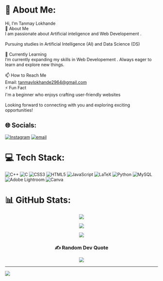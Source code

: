 # 💫 About Me:
 Hi, I’m Tanmay Lokhande<br>👀 About Me<br>I am passionate about Artificial inteligence and Web Developement .<br><br>Pursuing studies in Artificial Intelligence (AI) and Data Science (DS)<br><br>🌱 Currently Learning<br>I’m currently expanding my skills in Web Developement . Always eager to learn and explore new things.<br><br>📫 How to Reach Me<br>Email: tanmaylokhande2964@gmail.com<br>⚡ Fun Fact<br>I'm a beginner who enjoys crafting user-friendly websites<br><br>Looking forward to connecting with you and exploring exciting opportunities!


## 🌐 Socials:
[![Instagram](https://img.shields.io/badge/Instagram-%23E4405F.svg?logo=Instagram&logoColor=white)](https://instagram.com/tanmayylokhande)  [![email](https://img.shields.io/badge/Email-D14836?logo=gmail&logoColor=white)](mailto:tanmaylokhande2964@gmail.com) 

# 💻 Tech Stack:
![C++](https://img.shields.io/badge/c++-%2300599C.svg?style=for-the-badge&logo=c%2B%2B&logoColor=white) ![C](https://img.shields.io/badge/c-%2300599C.svg?style=for-the-badge&logo=c&logoColor=white) ![CSS3](https://img.shields.io/badge/css3-%231572B6.svg?style=for-the-badge&logo=css3&logoColor=white) ![HTML5](https://img.shields.io/badge/html5-%23E34F26.svg?style=for-the-badge&logo=html5&logoColor=white) ![JavaScript](https://img.shields.io/badge/javascript-%23323330.svg?style=for-the-badge&logo=javascript&logoColor=%23F7DF1E) ![LaTeX](https://img.shields.io/badge/latex-%23008080.svg?style=for-the-badge&logo=latex&logoColor=white) ![Python](https://img.shields.io/badge/python-3670A0?style=for-the-badge&logo=python&logoColor=ffdd54) ![MySQL](https://img.shields.io/badge/mysql-4479A1.svg?style=for-the-badge&logo=mysql&logoColor=white) ![Adobe Lightroom](https://img.shields.io/badge/Adobe%20Lightroom-31A8FF.svg?style=for-the-badge&logo=Adobe%20Lightroom&logoColor=white) ![Canva](https://img.shields.io/badge/Canva-%2300C4CC.svg?style=for-the-badge&logo=Canva&logoColor=white)
# 📊 GitHub Stats:
<div align="center">

  <img src="https://github-readme-stats.vercel.app/api?username=TanmayLokhande29&theme=dark&hide_border=false&include_all_commits=false&count_private=false" /><br/>

  <img src="https://nirzak-streak-stats.vercel.app/?user=TanmayLokhande29&theme=dark&hide_border=false" /><br/>

  <img src="https://github-readme-stats.vercel.app/api/top-langs/?username=TanmayLokhande29&theme=dark&hide_border=false&include_all_commits=false&count_private=false&layout=compact" />

### ✍️ Random Dev Quote
![](https://quotes-github-readme.vercel.app/api?type=horizontal&theme=radical)
</div>



---
[![](https://visitcount.itsvg.in/api?id=TanmayLokhande29&icon=0&color=0)](https://visitcount.itsvg.in)

<!-- Proudly created with GPRM ( https://gprm.itsvg.in ) -->
